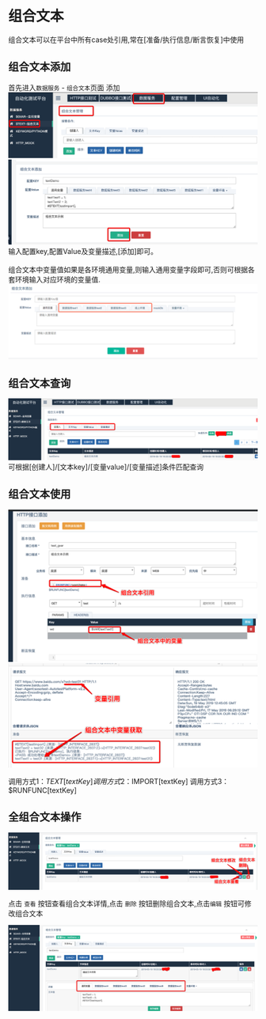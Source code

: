 # 组合文本

组合文本可以在平台中所有case处引用,常在[准备/执行信息/断言恢复]中使用

## 组合文本添加
首先进入```数据服务``` - ```组合文本```页面 添加
![图片](/image/接口测试平台数据服务组合文本.png)
![图片](/image/接口测试平台组合文本添加.png)
输入配置key,配置Value及变量描述,[添加]即可。<br>
<br>
组合文本中变量值如果是各环境通用变量,则输入通用变量字段即可,否则可根据各套环境输入对应环境的变量值.
![图片](/image/接口测试平台组合文本环境变量.png)

## 组合文本查询

![图片](/image/接口测试平台组合文本查询.png)
可根据[创建人]/[文本key]/[变量value]/[变量描述]条件匹配查询

## 组合文本使用

![图片](/image/接口测试平台组合文本使用.png)
![图片](/image/接口测试平台组合文本使用结果.png)

调用方式1：$TEXT[textKey]
调用方式2：$IMPORT[textKey]
调用方式3：$RUNFUNC[textKey]

## 全组合文本操作

![图片](/image/接口测试平台组合文本操作.png)

点击 ```查看``` 按钮查看组合文本详情,点击 ```删除``` 按钮删除组合文本,点击```编辑``` 按钮可修改组合文本

![图片](/image/接口测试平台组合文本编辑.png)



